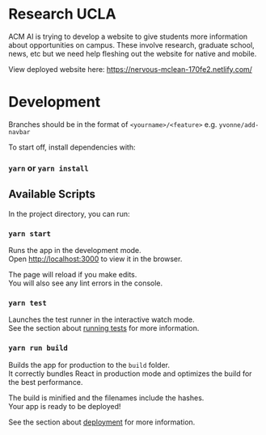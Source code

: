 # Research UCLA

ACM AI is trying to develop a website to give students more information about opportunities on campus. These involve research, graduate school, news, etc but we need help fleshing out the website for native and mobile.

View deployed website here: https://nervous-mclean-170fe2.netlify.com/

# Development

Branches should be in the format of `<yourname>/<feature>` e.g. `yvonne/add-navbar`

To start off, install dependencies with:

### `yarn` or `yarn install`

## Available Scripts

In the project directory, you can run:

### `yarn start`

Runs the app in the development mode.<br>
Open [http://localhost:3000](http://localhost:3000) to view it in the browser.

The page will reload if you make edits.<br>
You will also see any lint errors in the console.

### `yarn test`

Launches the test runner in the interactive watch mode.<br>
See the section about [running tests](https://facebook.github.io/create-react-app/docs/running-tests) for more information.

### `yarn run build`

Builds the app for production to the `build` folder.<br>
It correctly bundles React in production mode and optimizes the build for the best performance.

The build is minified and the filenames include the hashes.<br>
Your app is ready to be deployed!

See the section about [deployment](https://facebook.github.io/create-react-app/docs/deployment) for more information.
